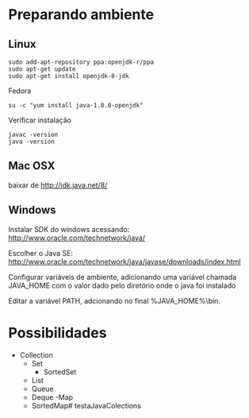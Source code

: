 # Preparando ambiente

## Linux

```
sudo add-apt-repository ppa:openjdk-r/ppa
sudo apt-get update
sudo apt-get install openjdk-8-jdk
```

Fedora
```
su -c "yum install java-1.8.0-openjdk"
```

Verificar instalação

```
javac -version
java -version
```

## Mac OSX

baixar de http://jdk.java.net/8/

## Windows

Instalar SDK do windows acessando: http://www.oracle.com/technetwork/java/

Escolher o Java SE: http://www.oracle.com/technetwork/java/javase/downloads/index.html

Configurar variáveis de ambiente, adicionando uma variável chamada JAVA_HOME com o valor dado pelo diretório onde o java foi instalado

Editar a variável PATH, adcionando no final %JAVA_HOME%\bin.

# Possibilidades

- Collection
    - Set
        - SortedSet
    - List
    - Queue
    - Deque
-Map
    - SortedMap# testaJavaColections
